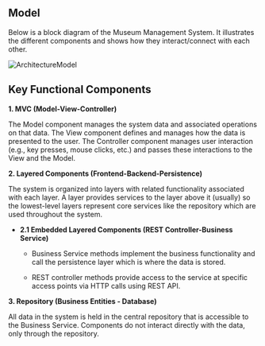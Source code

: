 ## Model 
Below is a block diagram of the Museum Management System. It illustrates the different components and shows how they interact/connect with each other. 

![ArchitectureModel](https://user-images.githubusercontent.com/98911345/205117116-76b7c29b-3c76-4b20-9a14-10cd1363466e.jpg)

## Key Functional Components 
**1. MVC (Model-View-Controller)**

The Model component manages the system data and associated operations on that data. The View component defines and manages how the data is presented to the user. The Controller component manages user interaction (e.g., key presses, mouse clicks, etc.) and passes these interactions to the View and the Model.

**2. Layered Components (Frontend-Backend-Persistence)**

The system is organized into layers with related functionality associated with each layer. A layer provides services to the layer above it (usually) so the lowest-level layers represent core services like the repository which are used throughout the system. 

* **2.1 Embedded Layered Components (REST Controller-Business Service)**

  * Business Service methods implement the business functionality and call the persistence layer which is where the data is stored. 

  * REST controller methods provide access to the service at specific access points via HTTP calls using REST API.

**3. Repository (Business Entities - Database)**

All data in the system is held in the central repository that is accessible to the Business Service. Components do not interact directly with the data, only through the repository.
